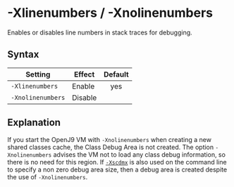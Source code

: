 <!--
* Copyright (c) 2017, 2020 IBM Corp. and others
*
* This program and the accompanying materials are made
* available under the terms of the Eclipse Public License 2.0
* which accompanies this distribution and is available at
* https://www.eclipse.org/legal/epl-2.0/ or the Apache
* License, Version 2.0 which accompanies this distribution and
* is available at https://www.apache.org/licenses/LICENSE-2.0.
*
* This Source Code may also be made available under the
* following Secondary Licenses when the conditions for such
* availability set forth in the Eclipse Public License, v. 2.0
* are satisfied: GNU General Public License, version 2 with
* the GNU Classpath Exception [1] and GNU General Public
* License, version 2 with the OpenJDK Assembly Exception [2].
*
* [1] https://www.gnu.org/software/classpath/license.html
* [2] http://openjdk.java.net/legal/assembly-exception.html
*
* SPDX-License-Identifier: EPL-2.0 OR Apache-2.0 OR GPL-2.0 WITH
* Classpath-exception-2.0 OR LicenseRef-GPL-2.0 WITH Assembly-exception
-->

# -Xlinenumbers / -Xnolinenumbers

Enables or disables line numbers in stack traces for debugging.

## Syntax

| Setting               | Effect  | Default                                                                            |
|-----------------------|---------|:----------------------------------------------------------------------------------:|
| `-Xlinenumbers`       | Enable  | <i class="fa fa-check" aria-hidden="true"></i><span class="sr-only">yes</span> |
| `-Xnolinenumbers`     | Disable |                                                                                    |

## Explanation

If you start the OpenJ9 VM with `-Xnolinenumbers` when creating a new shared classes cache, the Class Debug Area is not created. The option `-Xnolinenumbers` advises the VM not to load any class debug information, so there is no need for this region. If [`-Xscdmx`](xscdmx.md) is also used on the command line to specify a non zero debug area size, then a debug area is created despite the use of `-Xnolinenumbers`.


<!-- ==== END OF TOPIC ==== xlinenumbers.md ==== -->
<!-- ==== END OF TOPIC ==== xnolinenumbers.md ==== -->
